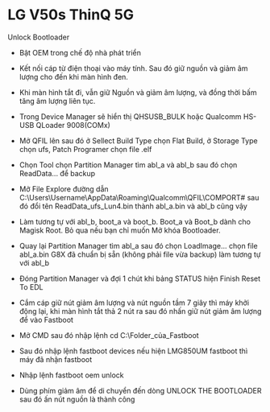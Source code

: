 # LG V50s ThinQ 5G
Unlock Bootloader
- Bật OEM trong chế độ nhà phát triển
- Kết nối cáp từ điện thoại vào máy tính. Sau đó giữ nguồn và giảm âm lượng cho đến khi màn hình đen.
- Khi màn hình tắt đi, vẫn giữ Nguồn và giảm âm lượng, và đồng thời bấm tăng âm lượng liên tục.
- Trong Device Manager sẽ hiển thị QHSUSB_BULK hoặc Qualcomm HS-USB QLoader 9008(COMx) 

- Mở QFIL lên sau đó ở Sellect Build Type chọn Flat Build, ở Storage Type chọn ufs, Patch Programer chọn file .elf
- Chọn Tool chọn Partition Manager tìm abl_a và abl_b sau đó chọn ReadData... để backup
- Mở File Explore đường dẫn C:\Users\Username\AppData\Roaming\Qualcomm\QFIL\COMPORT# sau đó đổi tên ReadData_ufs_Lun4.bin thành abl_a.bin và abl_b cũng vậy
- Làm tương tự với abl_b, boot_a và boot_b. Boot_a và Boot_b dành cho Magisk Root. Bỏ qua nếu bạn chỉ muốn Mở khóa Bootloader.
- Quay lại Partition Manager tìm abl_a sau đó chọn LoadImage... chọn file abl_a.bin G8X đã chuẩn bị sẵn (không phải file vừa backup) làm tương tự với abl_b
- Đóng Partition Manager và đợi 1 chút khi bảng STATUS hiện Finish Reset To EDL

- Cắm cáp giữ nút giảm âm lượng và nút nguồn tầm 7 giây thì máy khởi động lại, khi màn hình tắt thả 2 nút ra sau đó nhấn giữ nút giảm âm lượng để vào Fastboot
- Mở CMD sau đó nhập lệnh cd C:\Folder_của_Fastboot
- Sau đó nhập lệnh fastboot devices nếu hiện LMG850UM fastboot thì máy đã nhận fastboot
- Nhập lệnh fastboot oem unlock
- Dùng phím giảm âm để di chuyển đến dòng UNLOCK THE BOOTLOADER sau đó ấn nút nguồn là thành công
